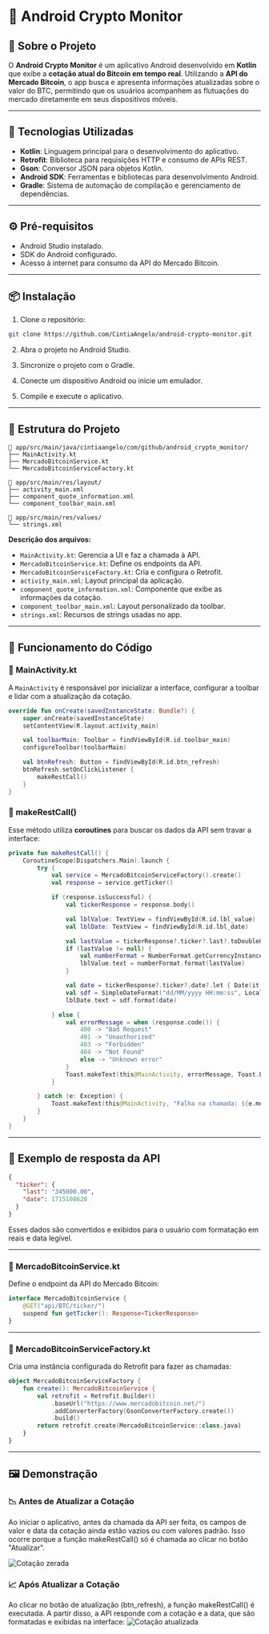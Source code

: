 # 📱 Android Crypto Monitor

## 🧾 Sobre o Projeto

O **Android Crypto Monitor** é um aplicativo Android desenvolvido em **Kotlin** que exibe a **cotação atual do Bitcoin em tempo real**. Utilizando a **API do Mercado Bitcoin**, o app busca e apresenta informações atualizadas sobre o valor do BTC, permitindo que os usuários acompanhem as flutuações do mercado diretamente em seus dispositivos móveis.

---

## 🚀 Tecnologias Utilizadas

- **Kotlin**: Linguagem principal para o desenvolvimento do aplicativo.
- **Retrofit**: Biblioteca para requisições HTTP e consumo de APIs REST.
- **Gson**: Conversor JSON para objetos Kotlin.
- **Android SDK**: Ferramentas e bibliotecas para desenvolvimento Android.
- **Gradle**: Sistema de automação de compilação e gerenciamento de dependências.

---

## ⚙️ Pré-requisitos

- Android Studio instalado.
- SDK do Android configurado.
- Acesso à internet para consumo da API do Mercado Bitcoin.

---

## 📦 Instalação

1. Clone o repositório:

```bash
git clone https://github.com/CintiaAngelo/android-crypto-monitor.git
```

2. Abra o projeto no Android Studio.

3. Sincronize o projeto com o Gradle.

4. Conecte um dispositivo Android ou inicie um emulador.

5. Compile e execute o aplicativo.

---

## 🧩 Estrutura do Projeto

```
📁 app/src/main/java/cintiaangelo/com/github/android_crypto_monitor/
├── MainActivity.kt
├── MercadoBitcoinService.kt
└── MercadoBitcoinServiceFactory.kt

📁 app/src/main/res/layout/
├── activity_main.xml
├── component_quote_information.xml
└── component_toolbar_main.xml

📁 app/src/main/res/values/
└── strings.xml
```

**Descrição dos arquivos:**

- `MainActivity.kt`: Gerencia a UI e faz a chamada à API.
- `MercadoBitcoinService.kt`: Define os endpoints da API.
- `MercadoBitcoinServiceFactory.kt`: Cria e configura o Retrofit.
- `activity_main.xml`: Layout principal da aplicação.
- `component_quote_information.xml`: Componente que exibe as informações da cotação.
- `component_toolbar_main.xml`: Layout personalizado da toolbar.
- `strings.xml`: Recursos de strings usadas no app.

---

## 🧠 Funcionamento do Código

### 🔸 MainActivity.kt

A `MainActivity` é responsável por inicializar a interface, configurar a toolbar e lidar com a atualização da cotação.

```kotlin
override fun onCreate(savedInstanceState: Bundle?) {
    super.onCreate(savedInstanceState)
    setContentView(R.layout.activity_main)

    val toolbarMain: Toolbar = findViewById(R.id.toolbar_main)
    configureToolbar(toolbarMain)

    val btnRefresh: Button = findViewById(R.id.btn_refresh)
    btnRefresh.setOnClickListener {
        makeRestCall()
    }
}
```

### 🔸 makeRestCall()

Esse método utiliza **coroutines** para buscar os dados da API sem travar a interface:

```kotlin
private fun makeRestCall() {
    CoroutineScope(Dispatchers.Main).launch {
        try {
            val service = MercadoBitcoinServiceFactory().create()
            val response = service.getTicker()

            if (response.isSuccessful) {
                val tickerResponse = response.body()

                val lblValue: TextView = findViewById(R.id.lbl_value)
                val lblDate: TextView = findViewById(R.id.lbl_date)

                val lastValue = tickerResponse?.ticker?.last?.toDoubleOrNull()
                if (lastValue != null) {
                    val numberFormat = NumberFormat.getCurrencyInstance(Locale("pt", "BR"))
                    lblValue.text = numberFormat.format(lastValue)
                }

                val date = tickerResponse?.ticker?.date?.let { Date(it * 1000L) }
                val sdf = SimpleDateFormat("dd/MM/yyyy HH:mm:ss", Locale.getDefault())
                lblDate.text = sdf.format(date)

            } else {
                val errorMessage = when (response.code()) {
                    400 -> "Bad Request"
                    401 -> "Unauthorized"
                    403 -> "Forbidden"
                    404 -> "Not Found"
                    else -> "Unknown error"
                }
                Toast.makeText(this@MainActivity, errorMessage, Toast.LENGTH_LONG).show()
            }

        } catch (e: Exception) {
            Toast.makeText(this@MainActivity, "Falha na chamada: ${e.message}", Toast.LENGTH_LONG).show()
        }
    }
}
```

---

## 🧾 Exemplo de resposta da API

```json
{
  "ticker": {
    "last": "345000.00",
    "date": 1715108620
  }
}
```

Esses dados são convertidos e exibidos para o usuário com formatação em reais e data legível.

---

### 🔸 MercadoBitcoinService.kt

Define o endpoint da API do Mercado Bitcoin:

```kotlin
interface MercadoBitcoinService {
    @GET("api/BTC/ticker/")
    suspend fun getTicker(): Response<TickerResponse>
}
```

---

### 🔸 MercadoBitcoinServiceFactory.kt

Cria uma instância configurada do Retrofit para fazer as chamadas:

```kotlin
object MercadoBitcoinServiceFactory {
    fun create(): MercadoBitcoinService {
        val retrofit = Retrofit.Builder()
            .baseUrl("https://www.mercadobitcoin.net/")
            .addConverterFactory(GsonConverterFactory.create())
            .build()
        return retrofit.create(MercadoBitcoinService::class.java)
    }
}
```

---

## 🖼️ Demonstração

### 📉 Antes de Atualizar a Cotação
Ao iniciar o aplicativo, antes da chamada da API ser feita, os campos de valor e data da cotação ainda estão vazios ou com valores padrão. Isso ocorre porque a função makeRestCall() só é chamada ao clicar no botão "Atualizar".

![Cotação zerada](btc1.png)

### 📈 Após Atualizar a Cotação
Ao clicar no botão de atualização (btn_refresh), a função makeRestCall() é executada. A partir disso, a API responde com a cotação e a data, que são formatadas e exibidas na interface:
![Cotação atualizada](cotacao.png)

